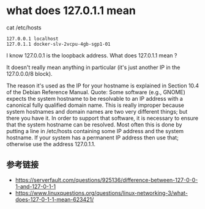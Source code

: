 # what does 127.0.1.1 mean

cat /etc/hosts
```
127.0.0.1 localhost
127.0.1.1 docker-slv-2vcpu-4gb-sgp1-01
```
I know 127.0.0.1 is the loopback address.
What does 127.0.1.1 mean ?


It doesn't really mean anything in particular (it's just another IP in the 127.0.0.0/8 block).

The reason it's used as the IP for your hostname is explained in Section 10.4 of the Debian Reference Manual.
Quote:
Some software (e.g., GNOME) expects the system hostname to be resolvable to an IP address with a canonical fully qualified domain name. This is really improper because system hostnames and domain names are two very different things; but there you have it. In order to support that software, it is necessary to ensure that the system hostname can be resolved. Most often this is done by putting a line in /etc/hosts containing some IP address and the system hostname. If your system has a permanent IP address then use that; otherwise use the address 127.0.1.1.





## 参考链接
- https://serverfault.com/questions/925136/difference-between-127-0-0-1-and-127-0-1-1
- https://www.linuxquestions.org/questions/linux-networking-3/what-does-127-0-1-1-mean-623421/


